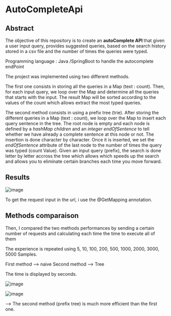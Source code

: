 # AutoCompleteApi

<h2>Abstract</h2>

The objective of this repository is to create an <b> autoComplete API </b> that given a user input query, provides suggested queries, based on the search history stored in a csv file and the number of times the queries were typed.

Programming language : Java /SpringBoot to handle the autocomplete endPoint 

The project was implemented using two different methods. 

The first one consists in storing all the queries in a Map (text : count). Then, for each input query, we loop over the Map and determine all the queries that starts with the input. The result Map will be sorted according to the values of the count which allows extract the most typed queries.

The second method consists in using a prefix tree (trie). After storing the different queries in a Map (text : count), we loop over the Map to insert each query sentence in the tree. 
The root node is empty and each node is defined by a <em> hashMap children </em> and an <em> integer endOfSentence </em> to tell whether we have already a complete sentence at this node or not. The insertion is done character by character. Once it is inserted, we set the <em> endOfSentence </em> attribute of the last node to the number of times the query was typed (count Value).
Given an input query (prefix), the search is done letter by letter accross the tree which allows which speeds up the search and allows you to eliminate certain branches each time you move forward.

<h2>Results </h2>

![image](https://user-images.githubusercontent.com/71329302/183301379-4d8897cc-c626-48b5-a05c-3c3a0e8759f0.png)

To get the request input in the url, i use the @GetMapping annotation.

<h2>Methods comparaison </h2>

Then, I compared the two methods performances by sending a certain number of requests and calculating each time the time to execute all of them 

The experience is repeated using 5, 10, 100, 200, 500, 1000, 2000, 3000, 5000 Samples. 

First method --> naive          Second method --> Tree

The time is displayed by seconds. 

![image](https://user-images.githubusercontent.com/71329302/183301686-bcca549f-854f-4238-942d-8d4c4d7a922e.png)

![image](https://user-images.githubusercontent.com/71329302/183301710-fdd94c42-2747-4b4f-8cd0-e9a781884807.png)

--> The second method (prefix tree) is much more efficient than the first one.

